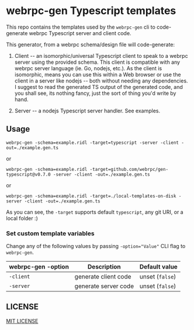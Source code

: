 webrpc-gen Typescript templates
===============================

This repo contains the templates used by the `webrpc-gen` cli to code-generate
webrpc Typescript server and client code.

This generator, from a webrpc schema/design file will code-generate:

1. Client -- an isomorphic/universal Typescript client to speak to a webrpc server using the
provided schema. This client is compatible with any webrpc server language (ie. Go, nodejs, etc.).
As the client is isomorphic, means you can use this within a Web browser or use the client in a 
server like nodejs -- both without needing any dependencies. I suggest to read the generated TS
output of the generated code, and you shall see, its nothing fancy, just the sort of thing you'd
write by hand.

2. Server -- a nodejs Typescript server handler. See examples.

## Usage

```
webrpc-gen -schema=example.ridl -target=typescript -server -client -out=./example.gen.ts
```

or 

```
webrpc-gen -schema=example.ridl -target=github.com/webrpc/gen-typescript@v0.7.0 -server -client -out=./example.gen.ts
```

or

```
webrpc-gen -schema=example.ridl -target=./local-templates-on-disk -server -client -out=./example.gen.ts
```

As you can see, the `-target` supports default `typescript`, any git URI, or a local folder :)

### Set custom template variables
Change any of the following values by passing `-option="Value"` CLI flag to `webrpc-gen`.

| webrpc-gen -option   | Description                | Default value              |
|----------------------|----------------------------|----------------------------|
| `-client`            | generate client code       | unset (`false`)            |
| `-server`            | generate server code       | unset (`false`)            |

## LICENSE

[MIT LICENSE](./LICENSE)
